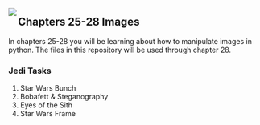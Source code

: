 <img align="left" src="http://hermonswebsites.com/Classes/CS/python.png"><H2>Chapters 25-28 Images</H2>

In chapters 25-28 you will be learning about how to manipulate images in python. The files in this repository will be used through chapter 28.


<h3>Jedi Tasks</h3>
<ol>
  <li>Star Wars Bunch</li>
  <li>Bobafett & Steganography</li>
  <li>Eyes of the Sith</li>
  <li>Star Wars Frame</li>
  </ol>
